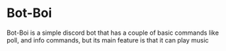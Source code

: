 # Bot-Boi
Bot-Boi is a simple discord bot that has a couple of basic commands like poll, and info commands, but its main feature is that it can play music 
